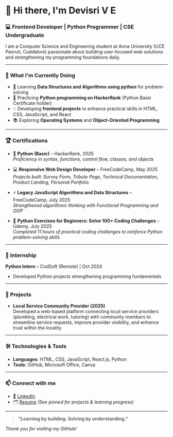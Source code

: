 # 👋 Hi there, I'm Devisri V E

### 💻 Frontend Developer | Python Programmer | CSE Undergraduate

I am a Computer Science and Engineering student at Anna University (UCE Panruti, Cuddalore) passionate about building user-focused web solutions and strengthening my programming foundations daily.

---

### 🚀 **What I'm Currently Doing**

- 🌱 Learning **Data Structures and Algorithms using python** for problem-solving
- 🐍 Practicing **Python programming on HackerRank** (Python Basic Certificate holder)
- 💡 Developing **frontend projects** to enhance practical skills in HTML, CSS, JavaScript, and React
- 📚 Exploring **Operating Systems** and **Object-Oriented Programming**

---

### 🏆 **Certifications**

- 🐍 **Python (Basic)** – HackerRank, 2025  
  _Proficiency in syntax, functions, control flow, classes, and objects_

- 💻 **Responsive Web Design Developer** – FreeCodeCamp, May 2025  
  _Projects built: Survey Form, Tribute Page, Technical Documentation, Product Landing, Personal Portfolio_

- ⚡ **Legacy JavaScript Algorithms and Data Structures** – FreeCodeCamp, July 2025  
  _Strengthened algorithmic thinking with Functional Programming and OOP_

- 🐍 **Python Exercises for Beginners: Solve 100+ Coding Challenges** – Udemy, July 2025  
  _Completed 11 hours of practical coding challenges to reinforce Python problem-solving skills_

---

### 💼 **Internship**

**Python Intern** – CodSoft (Remote) | Oct 2024  
- Developed Python projects strengthening programming fundamentals

---

### 🌟 **Projects**

- **Local Service Community Provider (2025)**  
  Developed a web-based platform connecting local service providers (plumbing, electrical work, tutoring) with community members to streamline service requests, improve provider visibility, and enhance trust within the locality.

---

### 🛠️ **Technologies & Tools**

- **Languages**: HTML, CSS, JavaScript, React.js, Python  
- **Tools**: GitHub, Microsoft Office, Canva

---

### 📫 **Connect with me**

- 🔗 [LinkedIn](https://www.linkedin.com/in/devisri-v-e-a046372bb)
- 🗂️ [Resume](https://github.com/devisrics) _(See pinned for projects & learning progress)_

---

> **“Learning by building. Solving by understanding.”**

_Thank you for visiting my GitHub!_
